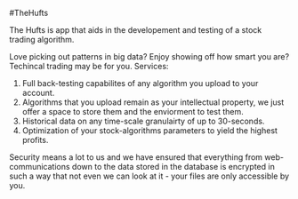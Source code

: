 
#TheHufts

The Hufts is app that aids in the developement and testing of a stock trading algorithm.

Love picking out patterns in big data? Enjoy showing off how smart you are? Techincal trading may be for you. 
Services: 
1. Full back-testing capabilites of any algorithm you upload to your account. 
2. Algorithms that you upload remain as your intellectual property, we just offer a space to store them and the enviorment to test them.
3. Historical data on any time-scale granulairty of up to 30-seconds.
4. Optimization of your stock-algorithms parameters to yield the highest profits.

Security means a lot to us and we have ensured that everything from web-communications down to the data stored in the database is encrypted in such a way that not even we can look at it - your files are only accessible by you. 

